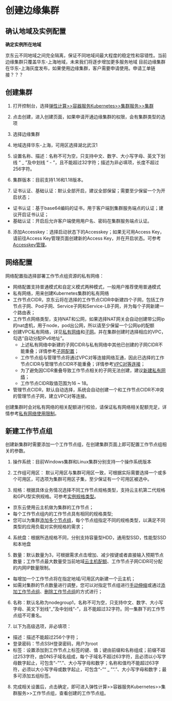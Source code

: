 # 创建边缘集群

## 确认地域及实例配置
**确定实例所在地域**

京东云不同地域之间完全隔离，保证不同地域间最大程度的稳定性和容错性。当前边缘集群只覆盖华东-上海地域，未来我们将逐步增加更多服务地域
目前边缘集群在华东-上海灰度发布，如果使用边缘集群，客户需要申请使用。申请工单链接？？？ 

## 创建集群

 1. 打开控制台，选择[弹性计算>>容器服务Kubernetes>>集群服务>>集群](https://cns-console.jdcloud.com/host/kubernetes/list)   
 2. 点击创建，进入创建页面，如果申请开通边缘集群的权限，会有集群类型的选项
 3. 选择边缘集群
 4. 地域选择华东-上海，可用区选择湖北武汉1
 5. 设置名称、描述：名称不可为空，只支持中文、数字、大小写字母、英文下划线 “ _ ”及中划线 “ - ”，且不能超过32字符；描述为非必填项，长度不超过256字符。

 6. 集群版本：目前支持1.16和1.18版本。

 7. 证书认证、基础认证：默认全部开启，建议全部保留；需要至少保留一个为开启状态；
  * 证书认证：基于base64编码的证书，用于客户端到集群服务端点的认证；建议开启证书认证；
  * 基础认证：开启后允许客户端使用用户名、密码在集群服务端点认证。

 8. 添加Accesskey：选择启动状态下的Accesskey；如果无可用Access Key，请前往Access Key管理页面创建新的Access Key，并在开启状态。可参考[Accesskey管理](https://docs.jdcloud.com/cn/account-management/accesskey-management)。

## 网络配置

网络配置指选择部署工作节点组资源的私有网络：
  * 网络配置支持普通模式和自定义模式两种模式，一般用户推荐使用普通模式
  * 私有网络，用来创建Kubernetes集群的私有网络
  * 工作节点CIDR，京东云将在选择的工作节点CIDR中新建四个子网，包括工作节点子网、Pod子网、Service子网和Service-LB子网，并为每个子网新建一个路由表；
  * 工作节点网络类型，支持NAT和公网，如果选择NAT网关会自动创建带公网ip的nat虚机，用于node，pod出公网，所以请至少保留一个公网ip的配额
  * 创建VPC私有网络，详见[私有网络](http://docs.jdcloud.com/cn/virtual-private-cloud/product-overview)和[子网](http://docs.jdcloud.com/cn/virtual-private-cloud/subnet-features)。并在集群创建时选择相应的VPC，勾选“自动分配IPv6地址”。
    * 上述私有网络中新建的子网CIDR与私有网络中其他已创建的子网CIDR不能重叠；详情参考[子网配置](https://docs.jdcloud.com/cn/virtual-private-cloud/subnet-configuration)；
    * 工作节点组与管理节点将通过VPC对等连接网络互通，因此已选择的工作节点CIDR与管理节点CIDR不能重叠；详情参考[VPC对等连接](https://docs.jdcloud.com/cn/virtual-private-cloud/vpc-peering-configuration)；
    * 为了避免因CIDR重叠导致工作节点相关的子网无法创建，建议[新建私有网络](https://docs.jdcloud.com/cn/virtual-private-cloud/vpc-configuration)；
    * 工作节点CIDR取值范围为16 ~ 18。
  * 管理节点CIDR，默认自动选择，系统会自动创建一个和工作节点CIDR不冲突的管理节点子网，建立VPC对等连接。

创建集群时会对私有网络的相关配额进行校验，请保证私有网络相关配额充足，详情参考[私有网络使用限制](https://docs.jdcloud.com/cn/virtual-private-cloud/restrictions)。

## 新建工作节点组  

创建新集群时需要添加一个工作节点组，在创建集群页面上即可配置工作节点组相关的参数。

1. 操作系统：目前Windows集群和Linux集群分别支持一个操作系统版本

2. 工作组可用区： 默认可用区与集群可用区一致，可根据实际需要选择一个或多个可用区，可选项为集群可用区子集，至少保证有一个可用区被选中。

3. 规格：根据具体业务情况选择不同工作节点规格类型，支持云主机第二代规格和GPU型实例规格。可参考[实例规格类型](https://docs.jdcloud.com/cn/virtual-machines/instance-type-family)。
  * 京东云使用云主机做为集群的工作节点；
  * 每个工作节点组内的工作节点具有相同的规格类型;
  * 您可以为集群[添加多个节点组](https://docs.jdcloud.com/cn/jcs-for-kubernetes/create-nodegroup)，每个节点组指定不同的规格类型，以满足不同类型的应用负载对实例规格的需求；
  
4. 系统盘：根据所选规格不同，分别支持容量型HDD，通用型SSD，性能型SSD和本地盘

5. 数量：默认数量为3，可根据需求点击增加、减少按键或者直接输入预期节点数量；工作节点最大数量受当前地域[云主机配额](https://docs.jdcloud.com/cn/virtual-machines/restrictions)、工作节点子网CIDR可分配的内网IP数量限制。
  * 每增加一个工作节点将在指定地域/可用区内新建一个云主机；
  * 如需对集群的节点数量进行调整，您可以对指定节点组进行[手动伸缩](https://docs.jdcloud.com/cn/jcs-for-kubernetes/telescopic-nodegroup)或通过[添加工作节点组](https://docs.jdcloud.com/cn/jcs-for-kubernetes/create-nodegroup)、[删除工作节点组](https://docs.jdcloud.com/cn/jcs-for-kubernetes/delete-nodegroup)的方式进行；

6. 名称：默认名称为nodegroup1，名称不可为空，只支持中文、数字、大小写字母、英文下划线“_”及中划线“-”，且不能超过32字符。同一集群下的工作节点组不可重名。

7.  以下为高级选项，非必填项：  
  * 描述：描述不能超过256个字符；
  * 登录密码：节点SSH登录密码，用户为root
  * 标签：设置添加到工作节点上标签的键、值；键由前缀和名称组成；前缀不超过253字符，由DNS子域名组成，每个子域名不超过63字符，且必须以小写字母数字起止，可包含“-”“.”、大小写字母和数字；名称和值均不能超过63字符，必须以大小写字母或数字起止，可包含“-”“ _ ”“.”、大小写字母和数字；最多可添加五组标签。

8. 完成相关设置后，点击确定，即可进入弹性计算>>容器服务Kubernetes>>集群服务>>工作节点组，查看创建的工作节点组。
